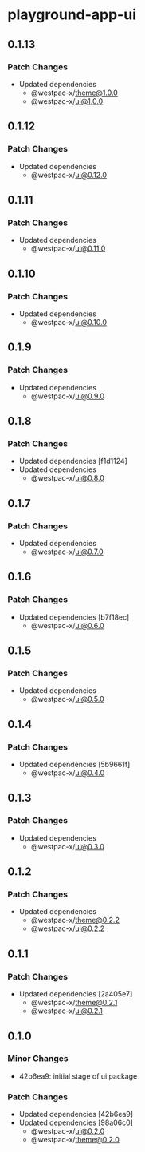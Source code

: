 # playground-app-ui

## 0.1.13

### Patch Changes

- Updated dependencies
  - @westpac-x/theme@1.0.0
  - @westpac-x/ui@1.0.0

## 0.1.12

### Patch Changes

- Updated dependencies
  - @westpac-x/ui@0.12.0

## 0.1.11

### Patch Changes

- Updated dependencies
  - @westpac-x/ui@0.11.0

## 0.1.10

### Patch Changes

- Updated dependencies
  - @westpac-x/ui@0.10.0

## 0.1.9

### Patch Changes

- Updated dependencies
  - @westpac-x/ui@0.9.0

## 0.1.8

### Patch Changes

- Updated dependencies [f1d1124]
- Updated dependencies
  - @westpac-x/ui@0.8.0

## 0.1.7

### Patch Changes

- Updated dependencies
  - @westpac-x/ui@0.7.0

## 0.1.6

### Patch Changes

- Updated dependencies [b7f18ec]
  - @westpac-x/ui@0.6.0

## 0.1.5

### Patch Changes

- Updated dependencies
  - @westpac-x/ui@0.5.0

## 0.1.4

### Patch Changes

- Updated dependencies [5b9661f]
  - @westpac-x/ui@0.4.0

## 0.1.3

### Patch Changes

- Updated dependencies
  - @westpac-x/ui@0.3.0

## 0.1.2

### Patch Changes

- Updated dependencies
  - @westpac-x/theme@0.2.2
  - @westpac-x/ui@0.2.2

## 0.1.1

### Patch Changes

- Updated dependencies [2a405e7]
  - @westpac-x/theme@0.2.1
  - @westpac-x/ui@0.2.1

## 0.1.0

### Minor Changes

- 42b6ea9: initial stage of ui package

### Patch Changes

- Updated dependencies [42b6ea9]
- Updated dependencies [98a06c0]
  - @westpac-x/ui@0.2.0
  - @westpac-x/theme@0.2.0
